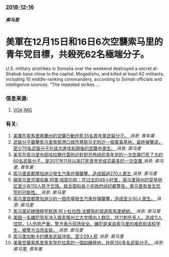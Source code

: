 ### [2018-12-16](/news/2018/12/16/index.md)

##### 索马里
# 美軍在12月15日和16日6次空襲索马里的青年党目標，共殺死62名極端分子。 

U.S. military airstrikes in Somalia over the weekend destroyed a secret al-Shabab base close to the capital, Mogadishu, and killed at least 62 militants, including 10 middle-ranking commanders, according to Somali officials and intelligence sources. “The repeated strikes ...


### 信息来源:

1. [VOA](https://www.voanews.com/a/us-conducts-6-airstrikes-against-somalia-extremists-62-dead/4703775.html) [IMG](https://media.voltron.voanews.com/Drupal/01live-166/2019-04/0FA227F1-97E0-4158-A023-44CBF904D426.png)

### 有关:

1. [美軍在索馬里希蘭州的空襲行動炸死35名青年黨武裝分子。 ](/zh/news/2019/02/24/美軍在索馬里希蘭州的空襲行動炸死35名青年黨武裝分子.md) _消息: 青年黨_
2. [武裝分子襲擊索马里南部港口城市基斯马尤附近一個軍事基地，最終被擊退，至少70名武裝分子在該次進攻和隨後的空襲中喪生。 ](/zh/news/2019/01/19/武裝分子襲擊索马里南部港口城市基斯马尤附近一個軍事基地-最終被擊退-至少70名武裝分子在該次進攻和隨後的空襲中喪生.md) _消息: 索马里_
3. [美军在索马里中部哈拉爾代雷附近針對恐怖组织青年党的一次空袭打死了大約60名武裝分子，是2017年11月以來打死青年党成员最多的一次空袭 ](/zh/news/2018/10/12/美军在索马里中部哈拉爾代雷附近針對恐怖组织青年党的一次空袭打死了大約60名武裝分子-是2017年11月以來打死青年党成员.md) _消息: 索马里, 青年黨_
4. [索马里首都摩加迪沙發生汽車炸彈襲擊，造成超過270人喪生 ](/zh/news/2017/10/14/索马里首都摩加迪沙發生汽車炸彈襲擊-造成超過270人喪生.md) _消息: 索马里_
5. [据索马里总理哈桑·阿里·哈耶尔称：在过去的48小时里，索马里拜州的受旱地区至少有110人死于饥饿。联合国和各个非政府组织都警告，索马里有发生饥荒的可能性。 ](/zh/news/2017/03/4/据索马里总理哈桑-阿里-哈耶尔称-在过去的48小时里-索马里拜州的受旱地区至少有110人死于饥饿-联合国和各个非政府组织.md) _消息: 索马里_
6. [索马里首都摩加迪沙的一個市場發生汽車炸彈襲擊，造成至少30人喪生。 ](/zh/news/2017/02/19/索马里首都摩加迪沙的一個市場發生汽車炸彈襲擊-造成至少30人喪生.md) _消息: 索马里_
7. [索马里前總理穆罕默德·阿卜杜拉西·法爾馬約當選索馬里總統。 ](/zh/news/2017/02/8/索马里前總理穆罕默德-阿卜杜拉西-法爾馬約當選索馬里總統.md) _消息: 索马里_
8. [美国一名嫌犯驾车冲入俄亥俄州立大学撞向人群后，持刀刺伤多人，造成11人住院，1人伤势严重。警方表示现场安全。嫌犯是来自索马里的难民和该校学生，被警方当场击毙。 ](/zh/news/2016/11/28/美国一名嫌犯驾车冲入俄亥俄州立大学撞向人群后-持刀刺伤多人-造成11人住院-1人伤势严重-警方表示现场安全-嫌犯是来自索.md) _消息: 索马里_
9. [索马里加勒卡约爆发武装冲突，至少29人死](/zh/news/2016/11/7/索马里加勒卡约爆发武装冲突-至少29人死.md) _消息: 索马里_
10. [美軍空襲索馬里青年党在拉索的一個訓練營地，炸死150多名武裝分子。 ](/zh/news/2016/03/5/美軍空襲索馬里青年党在拉索的一個訓練營地-炸死150多名武裝分子.md) _消息: 索马里, 青年黨_
